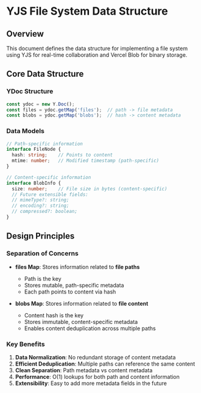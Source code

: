 # YJS File System Data Structure

## Overview

This document defines the data structure for implementing a file system using YJS for real-time collaboration and Vercel Blob for binary storage.

## Core Data Structure

### YDoc Structure

```typescript
const ydoc = new Y.Doc();
const files = ydoc.getMap('files');  // path -> file metadata
const blobs = ydoc.getMap('blobs');  // hash -> content metadata
```

### Data Models

```typescript
// Path-specific information
interface FileNode {
  hash: string;    // Points to content
  mtime: number;   // Modified timestamp (path-specific)
}

// Content-specific information
interface BlobInfo {
  size: number;    // File size in bytes (content-specific)
  // Future extensible fields:
  // mimeType?: string;
  // encoding?: string;
  // compressed?: boolean;
}
```

## Design Principles

### Separation of Concerns

- **files Map**: Stores information related to **file paths**
  - Path is the key
  - Stores mutable, path-specific metadata
  - Each path points to content via hash

- **blobs Map**: Stores information related to **file content**
  - Content hash is the key
  - Stores immutable, content-specific metadata
  - Enables content deduplication across multiple paths

### Key Benefits

1. **Data Normalization**: No redundant storage of content metadata
2. **Efficient Deduplication**: Multiple paths can reference the same content
3. **Clean Separation**: Path metadata vs content metadata
4. **Performance**: O(1) lookups for both path and content information
5. **Extensibility**: Easy to add more metadata fields in the future
